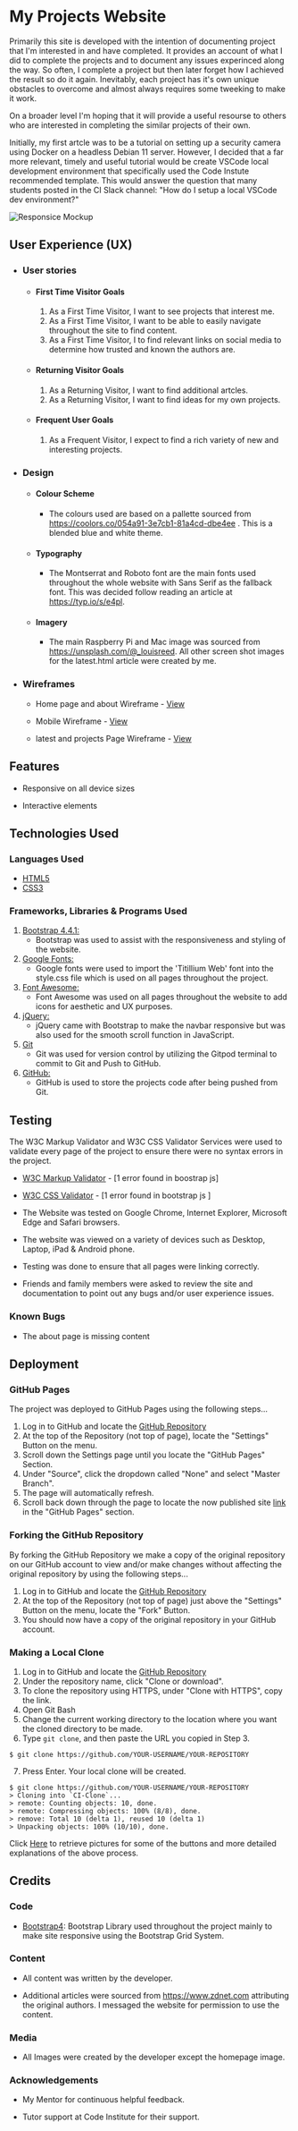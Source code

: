 # My Projects Website

Primarily this site is developed with the intention of documenting project that I'm interested in and have completed. It provides an account of what I did to complete the projects and to document any issues experinced along the way. So often, I complete a project but then later forget how I achieved the result so do it again. Inevitably, each project has it's own unique obstacles to overcome and almost always requires some tweeking to make it work.

On a broader level I'm hoping that it will provide a useful resourse to others who are interested in completing the similar projects of their own.

Initially, my first artcle was to be a tutorial on setting up a security camera using Docker on a headless Debian 11 server. However, I decided that a far more relevant, timely and useful tutorial would be create VSCode local development environment that specifically used the Code Instute recommended template. This would answer the question that many students posted in the CI Slack channel: "How do I setup a local VSCode dev environment?"

![Responsice Mockup](media/my_responsive.png)

## User Experience (UX)

- ### User stories

  - #### First Time Visitor Goals

    1. As a First Time Visitor, I want to see projects that interest me.
    2. As a First Time Visitor, I want to be able to easily navigate throughout the site to find content.
    3. As a First Time Visitor, I to find relevant links on social media to determine how trusted and known the authors are.

  - #### Returning Visitor Goals

    1. As a Returning Visitor, I want to find additional artcles.
    2. As a Returning Visitor, I want to find ideas for my own projects.

  - #### Frequent User Goals
    1. As a Frequent Visitor, I expect to find a rich variety of new and interesting projects.

- ### Design
  - #### Colour Scheme
    - The colours used are based on a pallette sourced from https://coolors.co/054a91-3e7cb1-81a4cd-dbe4ee . This is a blended blue and white theme.
  - #### Typography
    - The Montserrat and Roboto font are the main fonts used throughout the whole website with Sans Serif as the fallback font. This was decided follow reading an article at https://typ.io/s/e4pl.
  - #### Imagery
    - The main Raspberry Pi and Mac image was sourced from https://unsplash.com/@_louisreed. All other screen shot images for the latest.html article were created by me.

* ### Wireframes

  - Home page and about Wireframe - [View](media/wireframe.jpg)

  - Mobile Wireframe - [View](media/wireframe_mob.jpg)

  - latest and projects Page Wireframe - [View](media/wireframe2.jpg)

## Features

- Responsive on all device sizes

- Interactive elements

## Technologies Used

### Languages Used

- [HTML5](https://en.wikipedia.org/wiki/HTML5)
- [CSS3](https://en.wikipedia.org/wiki/Cascading_Style_Sheets)

### Frameworks, Libraries & Programs Used

1. [Bootstrap 4.4.1:](https://getbootstrap.com/docs/4.4/getting-started/introduction/)
   - Bootstrap was used to assist with the responsiveness and styling of the website.
1. [Google Fonts:](https://fonts.google.com/)
   - Google fonts were used to import the 'Titillium Web' font into the style.css file which is used on all pages throughout the project.
1. [Font Awesome:](https://fontawesome.com/)
   - Font Awesome was used on all pages throughout the website to add icons for aesthetic and UX purposes.
1. [jQuery:](https://jquery.com/)
   - jQuery came with Bootstrap to make the navbar responsive but was also used for the smooth scroll function in JavaScript.
1. [Git](https://git-scm.com/)
   - Git was used for version control by utilizing the Gitpod terminal to commit to Git and Push to GitHub.
1. [GitHub:](https://github.com/)
   - GitHub is used to store the projects code after being pushed from Git.

## Testing

The W3C Markup Validator and W3C CSS Validator Services were used to validate every page of the project to ensure there were no syntax errors in the project.

- [W3C Markup Validator](https://jigsaw.w3.org/css-validator/#validate_by_uri) - [1 error found in boostrap js]
- [W3C CSS Validator](https://jigsaw.w3.org/css-validator/#validate_by_uri) - [1 error found in bootstrap js ]

- The Website was tested on Google Chrome, Internet Explorer, Microsoft Edge and Safari browsers.
- The website was viewed on a variety of devices such as Desktop, Laptop, iPad & Android phone.
- Testing was done to ensure that all pages were linking correctly.
- Friends and family members were asked to review the site and documentation to point out any bugs and/or user experience issues.

### Known Bugs

- The about page is missing content

## Deployment

### GitHub Pages

The project was deployed to GitHub Pages using the following steps...

1. Log in to GitHub and locate the [GitHub Repository](https://github.com/neil9669/MyHobbyProjects)
2. At the top of the Repository (not top of page), locate the "Settings" Button on the menu.
3. Scroll down the Settings page until you locate the "GitHub Pages" Section.
4. Under "Source", click the dropdown called "None" and select "Master Branch".
5. The page will automatically refresh.
6. Scroll back down through the page to locate the now published site [link](https://github.com) in the "GitHub Pages" section.

### Forking the GitHub Repository

By forking the GitHub Repository we make a copy of the original repository on our GitHub account to view and/or make changes without affecting the original repository by using the following steps...

1. Log in to GitHub and locate the [GitHub Repository](https://github.com/neil9669/MyHobbyProjects)
2. At the top of the Repository (not top of page) just above the "Settings" Button on the menu, locate the "Fork" Button.
3. You should now have a copy of the original repository in your GitHub account.

### Making a Local Clone

1. Log in to GitHub and locate the [GitHub Repository](https://github.com/neil9669/MyHobbyProjects)
2. Under the repository name, click "Clone or download".
3. To clone the repository using HTTPS, under "Clone with HTTPS", copy the link.
4. Open Git Bash
5. Change the current working directory to the location where you want the cloned directory to be made.
6. Type `git clone`, and then paste the URL you copied in Step 3.

```
$ git clone https://github.com/YOUR-USERNAME/YOUR-REPOSITORY
```

7. Press Enter. Your local clone will be created.

```
$ git clone https://github.com/YOUR-USERNAME/YOUR-REPOSITORY
> Cloning into `CI-Clone`...
> remote: Counting objects: 10, done.
> remote: Compressing objects: 100% (8/8), done.
> remove: Total 10 (delta 1), reused 10 (delta 1)
> Unpacking objects: 100% (10/10), done.
```

Click [Here](https://help.github.com/en/github/creating-cloning-and-archiving-repositories/cloning-a-repository#cloning-a-repository-to-github-desktop) to retrieve pictures for some of the buttons and more detailed explanations of the above process.

## Credits

### Code

- [Bootstrap4](https://getbootstrap.com/docs/4.4/getting-started/introduction/): Bootstrap Library used throughout the project mainly to make site responsive using the Bootstrap Grid System.

### Content

- All content was written by the developer.

- Additional articles were sourced from https://www.zdnet.com attributing the original authors. I messaged the website for permission to use the content.

### Media

- All Images were created by the developer except the homepage image.

### Acknowledgements

- My Mentor for continuous helpful feedback.

- Tutor support at Code Institute for their support.
